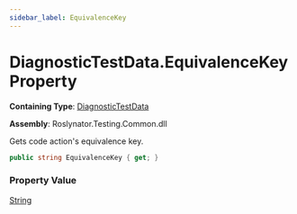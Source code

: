 ```yaml
---
sidebar_label: EquivalenceKey
---
```


# DiagnosticTestData\.EquivalenceKey Property

**Containing Type**: [DiagnosticTestData](../index.md)

**Assembly**: Roslynator\.Testing\.Common\.dll

  
Gets code action's equivalence key\.

```csharp
public string EquivalenceKey { get; }
```

### Property Value

[String](https://docs.microsoft.com/en-us/dotnet/api/system.string)

